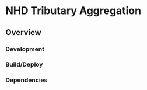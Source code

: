 # NHD Tributary Aggregation



## Overview



### Development




### Build/Deploy




### Dependencies


